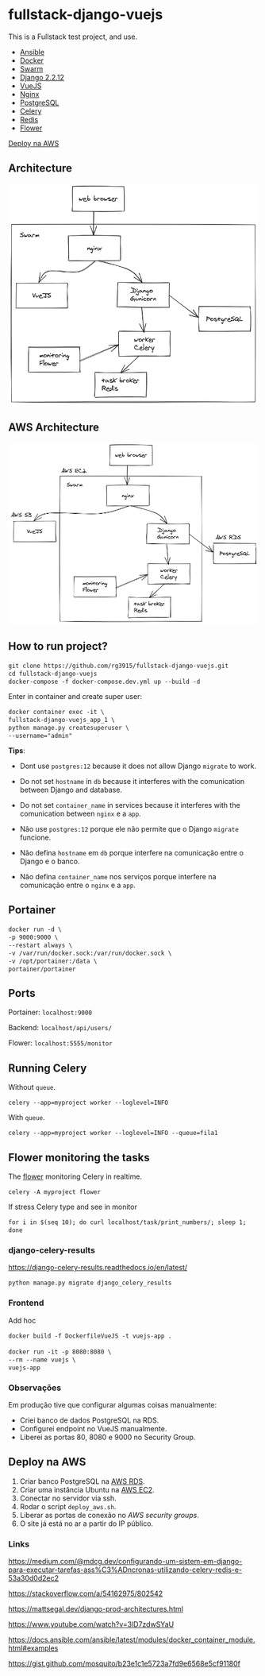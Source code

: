 # fullstack-django-vuejs

This is a Fullstack test project, and use.

* [Ansible](https://docs.ansible.com/ansible/latest/index.html)
* [Docker](https://docs.docker.com/get-started/)
* [Swarm](https://docs.docker.com/engine/swarm/)
* [Django 2.2.12](https://docs.djangoproject.com/en/2.2/)
* [VueJS](https://vuejs.org/v2/guide/)
* [Nginx](https://nginx.org/en/docs/)
* [PostgreSQL](https://www.postgresql.org/docs/)
* [Celery](https://docs.celeryproject.org/en/stable/getting-started/introduction.html)
* [Redis](https://redis.io/documentation)
* [Flower](https://flower.readthedocs.io/en/latest/)

[Deploy na AWS](#deploy)

## Architecture

![01](img/01-swarm.png)

## AWS Architecture

![02](img/02-external-AWS-service.png)


## How to run project?

```
git clone https://github.com/rg3915/fullstack-django-vuejs.git
cd fullstack-django-vuejs
docker-compose -f docker-compose.dev.yml up --build -d
```


Enter in container and create super user:

```
docker container exec -it \
fullstack-django-vuejs_app_1 \
python manage.py createsuperuser \
--username="admin"
```

**Tips**:

* Dont use `postgres:12` because it does not allow Django `migrate` to work.
* Do not set `hostname` in `db` because it interferes with the comunication between Django and database.
* Do not set `container_name` in services because it interferes with the comunication between `nginx` e a `app`.

* Não use `postgres:12` porque ele não permite que o Django `migrate` funcione.
* Não defina `hostname` em `db` porque interfere na comunicação entre o Django e o banco.
* Não defina `container_name` nos serviços porque interfere na comunicação entre o `nginx` e a `app`.


## Portainer

```
docker run -d \
-p 9000:9000 \
--restart always \
-v /var/run/docker.sock:/var/run/docker.sock \
-v /opt/portainer:/data \
portainer/portainer
```

## Ports

Portainer: `localhost:9000`

Backend: `localhost/api/users/`

Flower: `localhost:5555/monitor`


## Running Celery

Without `queue`.

```
celery --app=myproject worker --loglevel=INFO
```

With `queue`.

```
celery --app=myproject worker --loglevel=INFO --queue=fila1
```

## Flower monitoring the tasks

The [flower](https://flower.readthedocs.io/en/latest/) monitoring Celery in realtime.

```
celery -A myproject flower
```

If stress Celery type and see in monitor

```
for i in $(seq 10); do curl localhost/task/print_numbers/; sleep 1; done
```



### django-celery-results

https://django-celery-results.readthedocs.io/en/latest/

```
python manage.py migrate django_celery_results
```

### Frontend

Add hoc

```
docker build -f DockerfileVueJS -t vuejs-app .

docker run -it -p 8080:8080 \
--rm --name vuejs \
vuejs-app
```

### Observações

Em produção tive que configurar algumas coisas manualmente:

* Criei banco de dados PostgreSQL na RDS.
* Configurei endpoint no VueJS manualmente.
* Liberei as portas 80, 8080 e 9000 no Security Group.


## Deploy na AWS

1. Criar banco PostgreSQL na [AWS RDS](https://aws.amazon.com/pt/rds/).
2. Criar uma instância Ubuntu na [AWS EC2](https://aws.amazon.com/pt/ec2/).
3. Conectar no servidor via ssh.
4. Rodar o script `deploy_aws.sh`.
5. Liberar as portas de conexão no *AWS security groups*.
6. O site já está no ar a partir do IP público.


### Links

https://medium.com/@mdcg.dev/configurando-um-sistem-em-django-para-executar-tarefas-ass%C3%ADncronas-utilizando-celery-redis-e-53a30d0d2ec2

https://stackoverflow.com/a/54162975/802542

https://mattsegal.dev/django-prod-architectures.html

https://www.youtube.com/watch?v=3lD7zdwSYaU

https://docs.ansible.com/ansible/latest/modules/docker_container_module.html#examples

https://gist.github.com/mosquito/b23e1c1e5723a7fd9e6568e5cf91180f
